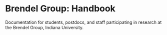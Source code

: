 # Brendel Group: Handbook

Documentation for students, postdocs, and staff participating in research at the Brendel Group, Indiana University.
